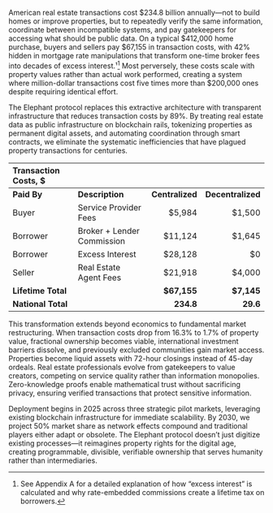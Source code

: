 
American real estate transactions cost $234.8 billion annually—not to build homes or improve properties, but to repeatedly verify the same information, coordinate between incompatible systems, and pay gatekeepers for accessing what should be public data. On a typical $412,000 home purchase, buyers and sellers pay $67,155 in transaction costs, with 42% hidden in mortgage rate manipulations that transform one-time broker fees into decades of excess interest.¹[^1] Most perversely, these costs scale with property values rather than actual work performed, creating a system where million-dollar transactions cost five times more than $200,000 ones despite requiring identical effort.

The Elephant protocol replaces this extractive architecture with transparent infrastructure that reduces transaction costs by 89%. By treating real estate data as public infrastructure on blockchain rails, tokenizing properties as permanent digital assets, and automating coordination through smart contracts, we eliminate the systematic inefficiencies that have plagued property transactions for centuries.



| **Transaction Costs, $** | | | |
|:--------------------------|:---------------------------|----------------:|------------------:|
| **Paid By** | **Description** | **Centralized** | **Decentralized** |
| Buyer | Service Provider Fees | $5,984 | $1,500 |
| Borrower | Broker + Lender Commission | $11,124 | $1,645 |
| Borrower | Excess Interest | $28,128 | $0 |
| Seller | Real Estate Agent Fees | $21,918 | $4,000 |
| **Lifetime Total** | | **$67,155** | **$7,145** |
| **National Total** | | **234.8** | **29.6** |



This transformation extends beyond economics to fundamental market restructuring. When transaction costs drop from 16.3% to 1.7% of property value, fractional ownership becomes viable, international investment barriers dissolve, and previously excluded communities gain market access. Properties become liquid assets with 72-hour closings instead of 45-day ordeals. Real estate professionals evolve from gatekeepers to value creators, competing on service quality rather than information monopolies. Zero-knowledge proofs enable mathematical trust without sacrificing privacy, ensuring verified transactions that protect sensitive information.

Deployment begins in 2025 across three strategic pilot markets, leveraging existing blockchain infrastructure for immediate scalability. By 2030, we project 50% market share as network effects compound and traditional players either adapt or obsolete. The Elephant protocol doesn’t just digitize existing processes—it reimagines property rights for the digital age, creating programmable, divisible, verifiable ownership that serves humanity rather than intermediaries.

[^1]: See Appendix A for a detailed explanation of how “excess interest” is calculated and why rate-embedded commissions create a lifetime tax on borrowers.
